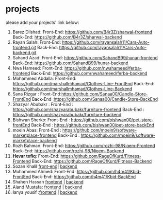 # projects
please add your projects' link below:

1. Barez Dilshad:
Front-End: https://github.com/B4r3Z/sharwal-frontend
Back-End: https://github.com/B4r3Z/sharwal-backend
2. Rayan Salah:
Front-End: https://github.com/rayansalah11/Cars-Auto-frontend.git
Back-End: https://github.com/rayansalah11/Cars-Auto-backend.git
3. Sahand Azad:
Front-End: https://github.com/SahandB99/hunar-frontend
Back-End: https://github.com/SahandB99/hunar-backend
4. Nwa Hameed:
Front-End: https://github.com/nwahameed/ferba-frontend
Back-End: https://github.com/nwahameed/ferba-backend
5. Mohammed Abdalla: 
Front-End: https://github.com/marshallmhamad/Clothes-Line-FrontEnd
Back-End: https://github.com/marshallmhamad/Clothes-Line-Backend
6. Sana Rizgar :
Front-End:https://github.com/Sanaa00/Candle-Store-FrontEnd
Back-End :https://github.com/Sanaa00/Candle-Store-BackEnd
7. Shazyar Abubakr : 
Front-End : https://github.com/shazyarabubakr/furniture-frontend
Back-End : https://github.com/shazyarabubakr/furniture-backend
8. Bishwan Sherko:
Front-End : https://github.com/bishwan00/pet-store-frontEnd
Back-End : https://github.com/bishwan00/pet-store-backEnd
9. moein Abas:
Front-End : https://github.com/moein9/software-marketplace-frontend
Back-End : https://github.com/moein9/software-marketplace-backend
10. Rozh Bahman:
Front-End: https://github.com/rozhi-98/Niqem-Frontend
Back-End: https://github.com/rozhi-98/Niqem-Backend
11. **Hevar tofiq**:
   Front-End: https://github.com/RageOfKurd/Fitness-Frontend
   Back-End: https://github.com/RageOfKurd/Fitness-Backend
 12. Sozan Khalil [front-end](https://github.com/sozankhalil/e-commerce-website-project)| [backend](https://github.com/sozankhalil/asan-backend)
 13.  Mohammed Ahmed:
Front-End: https://github.com/h4m41/Kbid-FrontEnd
Back-End: https://github.com/h4m41/Kbid-BackEnd
14. Shahen Hassan [frontend](https://github.com/ShahenHassan/Frontend) | [backend](https://github.com/ShahenHassan/Backend)
15. Aland Mustafa: [frontend](https://github.com/Alaaaand/online-shopping-front-end.git) | [backend](https://github.com/Alaaaand/online-shopping-backend.git)
16. lanya yousif :[frontend](https://github.com/lanyayousif/Ecommerce_FrontEnd.git) | [backend](https://github.com/lanyayousif/Ecommerce_backend.git)

 
